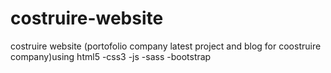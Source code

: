 # costruire-website
costruire website (portofolio company latest project and blog for coostruire company)using html5 -css3 -js -sass -bootstrap

